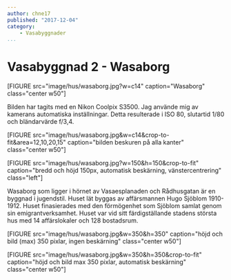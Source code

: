 ```yaml
---
author: chne17
published: "2017-12-04"
category:
    - Vasabyggnader
...
```


Vasabyggnad 2 - Wasaborg
==================================

[FIGURE src="image/hus/wasaborg.jpg?w=c14" caption="Wasaborg" class="center w50"]

Bilden har tagits med en Nikon Coolpix S3500. Jag använde mig av kamerans automatiska inställningar. Detta resulterade i ISO 80, slutartid 1/80 och bländarvärde f/3,4.


[FIGURE src="image/hus/wasaborg.jpg&w=c14&crop-to-fit&area=12,10,20,15" caption="bilden beskuren på alla kanter" class="center w50"]

[FIGURE src="image/hus/wasaborg.jpg?w=150&h=150&crop-to-fit" caption="bredd och höjd 150px, automatisk beskärning, vänstercentrering" class="left"]

Wasaborg som ligger i hörnet av Vasaesplanaden och Rådhusgatan är en byggnad i jugendstil. Huset lät byggas av affärsmannen Hugo Sjöblom 1910-1912. Huset finasierades med den förmögenhet som Sjöblom samlat genom sin emigrantverksamhet. Huset var vid sitt färdigställande stadens största hus med 14 affärslokaler och 128 bostadsrum.

[FIGURE src="image/hus/wasaborg.jpg&w=350&h=350" caption="höjd och bild (max) 350 pixlar, ingen beskärning" class="center w50"]

[FIGURE src="image/hus/wasaborg.jpg&w=350&h=350&crop-to-fit" caption="höjd och bild max 350 pixlar, automatisk beskärning" class="center w50"]
